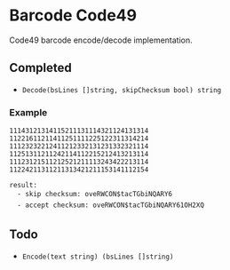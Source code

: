 # Barcode Code49

Code49 barcode encode/decode implementation.

## Completed

* `Decode(bsLines []string, skipChecksum bool) string`

### Example

```text
11143121314115211131114321124131314
11221611211411251111225122311314214
11123232212411212332131231332321114
11251311211242114112215212413213114
11123121511212521211113243422213114
11224211311211313421211153141112154
```

```text
result: 
  - skip checksum: oveRWCON$tacTGbiNQARY6
  - accept checksum: oveRWCON$tacTGbiNQARY61OH2XQ
```

## Todo

* `Encode(text string) (bsLines []string)`
